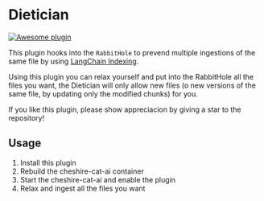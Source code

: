 # Dietician

[![Awesome plugin](https://custom-icon-badges.demolab.com/static/v1?label=&message=Awesome+plugin&color=000000&style=for-the-badge&logo=cheshire_cat_ai)](https://github.com/cheshire-cat-ai/awesome-plugins)  


This plugin hooks into the `RabbitHole` to prevend multiple ingestions of the same file by using [LangChain Indexing](https://python.langchain.com/docs/modules/data_connection/indexing).

Using this plugin you can relax yourself and put into the RabbitHole all the files you want, the Dietician will only allow new files (o new versions of the same file, by updating only the modified chunks) for you.

If you like this plugin, please show appreciacion by giving a star to the repository!



## Usage

1. Install this plugin
2. Rebuild the cheshire-cat-ai container
3. Start the cheshire-cat-ai and enable the plugin
4. Relax and ingest all the files you want
